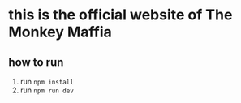 # this is the official website of The Monkey Maffia


## how to run 
1. run `npm install`
2. run `npm run dev`